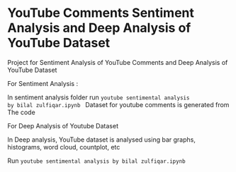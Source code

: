 # YouTube Comments Sentiment Analysis and Deep Analysis of YouTube Dataset
Project for Sentiment Analysis of YouTube Comments and Deep Analysis of YouTube Dataset

For Sentiment Analysis :

In sentiment analysis folder run <code>youtube sentimental analysis by bilal zulfiqar.ipynb </code>
Dataset for youtube comments is generated from The code

For Deep Analysis of Youtube Dataset

In Deep analysis, YouTube dataset is analysed using bar graphs, histograms, word cloud, countplot, etc

Run <code>youtube sentimental analysis by bilal zulfiqar.ipynb </code>
